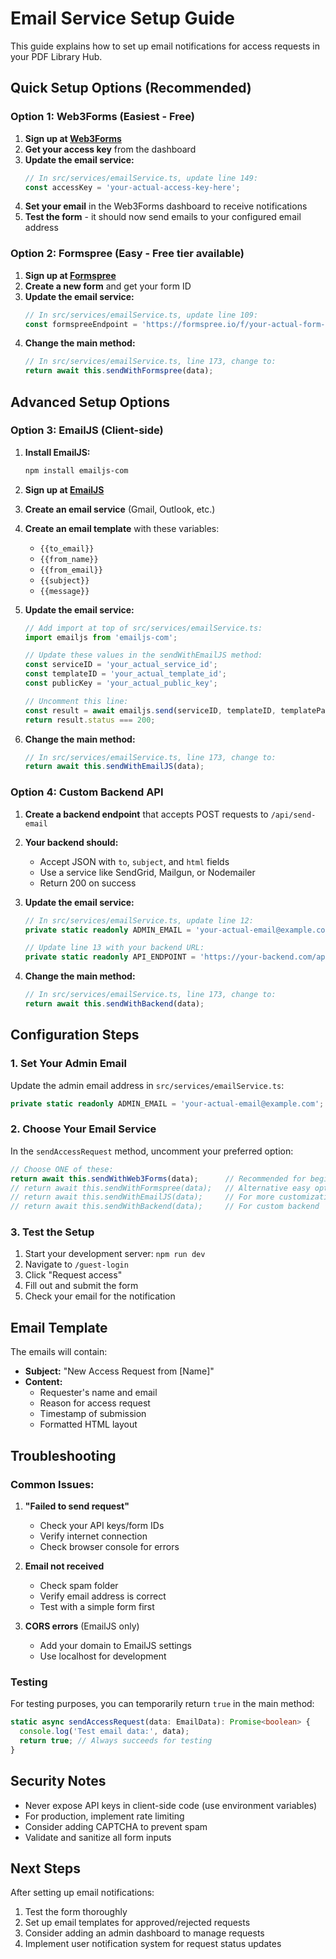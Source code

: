 # Email Service Setup Guide

This guide explains how to set up email notifications for access requests in your PDF Library Hub.

## Quick Setup Options (Recommended)

### Option 1: Web3Forms (Easiest - Free)

1. **Sign up at [Web3Forms](https://web3forms.com)**
2. **Get your access key** from the dashboard
3. **Update the email service:**
   ```typescript
   // In src/services/emailService.ts, update line 149:
   const accessKey = 'your-actual-access-key-here';
   ```
4. **Set your email** in the Web3Forms dashboard to receive notifications
5. **Test the form** - it should now send emails to your configured email address

### Option 2: Formspree (Easy - Free tier available)

1. **Sign up at [Formspree](https://formspree.io)**
2. **Create a new form** and get your form ID
3. **Update the email service:**
   ```typescript
   // In src/services/emailService.ts, update line 109:
   const formspreeEndpoint = 'https://formspree.io/f/your-actual-form-id';
   ```
4. **Change the main method:**
   ```typescript
   // In src/services/emailService.ts, line 173, change to:
   return await this.sendWithFormspree(data);
   ```

## Advanced Setup Options

### Option 3: EmailJS (Client-side)

1. **Install EmailJS:**
   ```bash
   npm install emailjs-com
   ```

2. **Sign up at [EmailJS](https://www.emailjs.com)**

3. **Create an email service** (Gmail, Outlook, etc.)

4. **Create an email template** with these variables:
   - `{{to_email}}`
   - `{{from_name}}`
   - `{{from_email}}`
   - `{{subject}}`
   - `{{message}}`

5. **Update the email service:**
   ```typescript
   // Add import at top of src/services/emailService.ts:
   import emailjs from 'emailjs-com';
   
   // Update these values in the sendWithEmailJS method:
   const serviceID = 'your_actual_service_id';
   const templateID = 'your_actual_template_id';
   const publicKey = 'your_actual_public_key';
   
   // Uncomment this line:
   const result = await emailjs.send(serviceID, templateID, templateParams, publicKey);
   return result.status === 200;
   ```

6. **Change the main method:**
   ```typescript
   // In src/services/emailService.ts, line 173, change to:
   return await this.sendWithEmailJS(data);
   ```

### Option 4: Custom Backend API

1. **Create a backend endpoint** that accepts POST requests to `/api/send-email`

2. **Your backend should:**
   - Accept JSON with `to`, `subject`, and `html` fields
   - Use a service like SendGrid, Mailgun, or Nodemailer
   - Return 200 on success

3. **Update the email service:**
   ```typescript
   // In src/services/emailService.ts, update line 12:
   private static readonly ADMIN_EMAIL = 'your-actual-email@example.com';
   
   // Update line 13 with your backend URL:
   private static readonly API_ENDPOINT = 'https://your-backend.com/api/send-email';
   ```

4. **Change the main method:**
   ```typescript
   // In src/services/emailService.ts, line 173, change to:
   return await this.sendWithBackend(data);
   ```

## Configuration Steps

### 1. Set Your Admin Email

Update the admin email address in `src/services/emailService.ts`:

```typescript
private static readonly ADMIN_EMAIL = 'your-actual-email@example.com';
```

### 2. Choose Your Email Service

In the `sendAccessRequest` method, uncomment your preferred option:

```typescript
// Choose ONE of these:
return await this.sendWithWeb3Forms(data);      // Recommended for beginners
// return await this.sendWithFormspree(data);   // Alternative easy option
// return await this.sendWithEmailJS(data);     // For more customization
// return await this.sendWithBackend(data);     // For custom backend
```

### 3. Test the Setup

1. Start your development server: `npm run dev`
2. Navigate to `/guest-login`
3. Click "Request access"
4. Fill out and submit the form
5. Check your email for the notification

## Email Template

The emails will contain:
- **Subject:** "New Access Request from [Name]"
- **Content:**
  - Requester's name and email
  - Reason for access request
  - Timestamp of submission
  - Formatted HTML layout

## Troubleshooting

### Common Issues:

1. **"Failed to send request"**
   - Check your API keys/form IDs
   - Verify internet connection
   - Check browser console for errors

2. **Email not received**
   - Check spam folder
   - Verify email address is correct
   - Test with a simple form first

3. **CORS errors** (EmailJS only)
   - Add your domain to EmailJS settings
   - Use localhost for development

### Testing

For testing purposes, you can temporarily return `true` in the main method:

```typescript
static async sendAccessRequest(data: EmailData): Promise<boolean> {
  console.log('Test email data:', data);
  return true; // Always succeeds for testing
}
```

## Security Notes

- Never expose API keys in client-side code (use environment variables)
- For production, implement rate limiting
- Consider adding CAPTCHA to prevent spam
- Validate and sanitize all form inputs

## Next Steps

After setting up email notifications:
1. Test the form thoroughly
2. Set up email templates for approved/rejected requests
3. Consider adding an admin dashboard to manage requests
4. Implement user notification system for request status updates
